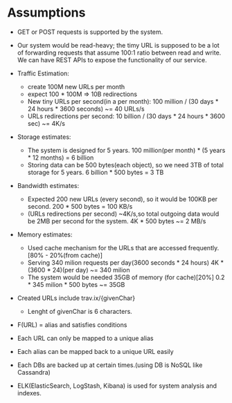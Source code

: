 # Assumptions
+ GET or POST requests is supported by the system.

+ Our system would be read-heavy; the timy URL is supposed to be a lot of forwarding requests that assume 100:1 ratio between read and write. We can have REST APIs to expose the functionality of our service. 

+ Traffic Estimation: 
    + create 100M new URLs per month
    + expect 100 * 100M => 10B redirections
    + New tiny URLs per second(in a per month):
	  100 million / (30 days * 24 hours * 3600 seconds) ~= 40 URLs/s
    + URLs redirections per second:
	10 billion / (30 days * 24 hours * 3600 sec) ~= 4K/s

+ Storage estimates: 
    + The system is designed for 5 years.
	100 million(per month) * (5 years * 12 months) = 6 billion
    + Storing data can be 500 bytes(each object), so we need 3TB of total storage for 5 years.
	6 billion * 500 bytes = 3 TB

+ Bandwidth estimates: 
    + Expected 200 new URLs (every second), so it would be 100KB per second.
	200 * 500 bytes = 100 KB/s
    + (URLs redirections per second) ~4K/s,so total outgoing data would be 2MB per second for the system.
	4K * 500 bytes ~= 2 MB/s

+ Memory estimates: 
    + Used cache mechanism for the URLs that are accessed frequently. [80% - 20%(from cache)]
    + Serving 340 milion requests per day(3600 seconds * 24 hours)
	4K * (3600 * 24)(per day) ~= 340 milion
    + The system would be needed 35GB of memory (for cache)[20%]
	0.2 * 345 milion * 500 bytes ~= 35GB

+ Created URLs include trav.ix/{givenChar}
    + Lenght of givenChar is 6 characters.
+ F(URL) = alias and satisfies conditions
+ Each URL can only be mapped to a unique alias
+ Each alias can be mapped back to a unique URL easily
+ Each DBs are backed up at certain times.(using DB is NoSQL like Cassandra)
+ ELK(ElasticSearch, LogStash, Kibana) is used for system analysis and indexes.
